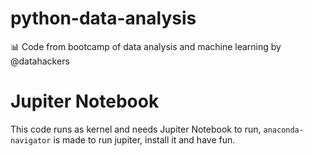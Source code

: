 # python-data-analysis
:bar_chart: Code from bootcamp of data analysis and machine learning by @datahackers

# Jupiter Notebook
This code runs as kernel and needs Jupiter Notebook to run, `anaconda-navigator` is made to run jupiter, install it and have fun.